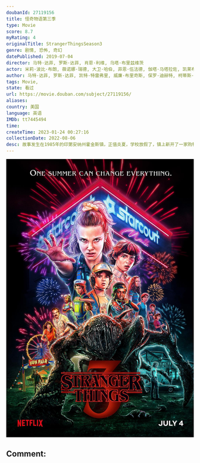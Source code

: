 ```yaml
---
doubanId: 27119156
title: 怪奇物语第三季
type: Movie
score: 8.7
myRating: 4
originalTitle: StrangerThingsSeason3
genre: 剧情, 恐怖, 奇幻
datePublished: 2019-07-04
director: 马特·达菲, 罗斯·达菲, 肖恩·利维, 乌塔·布里兹维茨
actor: 米莉·波比·布朗, 薇诺娜·瑞德, 大卫·哈伯, 菲恩·伍法德, 伽塔·马塔拉佐, 凯莱布·麦克劳克林, 诺亚·施纳普, 萨迪·辛克, 娜塔莉·戴尔, 查理·希顿, 乔·基瑞, 戴克·蒙哥马利, 玛雅·霍克, 普莉雅·弗格森, 卡拉·布欧诺, 西恩·奥斯汀, 杰克·布塞, 乔·克里斯特, 凯瑟琳·科廷, 迈克尔·帕克, 弗兰切丝卡·雷阿莱, 亚历克·乌特戈夫, 卡拉·曼泰拉, 安妮斯顿·普莱斯, 婷斯莉·普莱斯, 肖恩·索斯, 加布里埃拉·皮佐罗, 加利·艾尔维斯, 威尔·切斯, 阿莉莎·布鲁克, 克里斯托弗·康夫瑞, 艾比·格洛弗, 肖恩·迈克尔·韦伯, 安德烈·伊夫琴科, 卡德罗莎·奥娜·卡罗尔, 斯科特·德克特, 马克·德米特, 阿瑟·达尔比尼扬, undefined
author: 马特·达菲, 罗斯·达菲, 凯特·特雷弗里, 威廉·布里奇斯, 保罗·迪赫特, 柯蒂斯·格温
tags: Movie, 
state: 看过
url: https://movie.douban.com/subject/27119156/
aliases: 
country: 美国
language: 英语
IMDb: tt7445494
time: 
createTime: 2023-01-24 00:27:16
collectionDate: 2022-08-06
desc: 故事发生在1985年的印第安纳州霍金斯镇，正值炎夏，学校放假了，镇上新开了一家购物中心，霍金斯小组成员也即将成年。情窦初开的同时，也使小组成员的动态变得更加复杂，他们必须找出一起长大的方法。与此同时，...
---
```


![image](assets/p2558683543.jpg)

Comment: 
---

